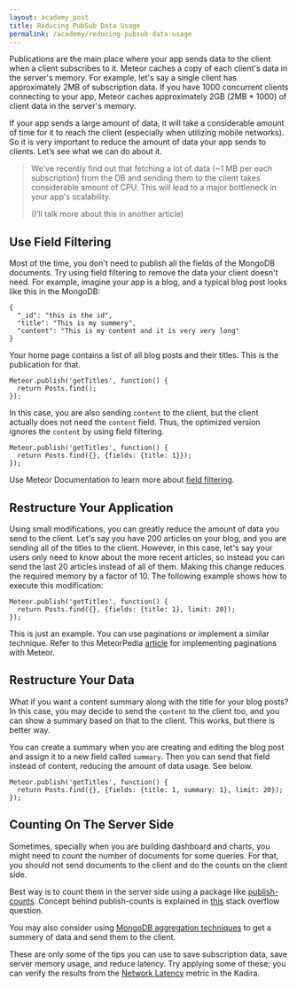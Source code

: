 ```yaml
---
layout: academy_post
title: Reducing PubSub Data Usage
permalink: /academy/reducing-pubsub-data-usage
---
```


Publications are the main place where your app sends data to the client when a client subscribes to it. Meteor caches a copy of each client's data in the server's memory. For example, let's say a single client has  approximately 2MB of subscription data. If you have 1000 concurrent clients connecting to your app, Meteor caches approximately 2GB (2MB * 1000) of client data in the server's memory.

If your app sends a large amount of data, it will take a considerable amount of time for it to reach the client (especially when utilizing mobile networks). So it is very important to reduce the amount of data your app sends to clients. Let’s see what we can do about it.

> We've recently find out that fetching a lot of data (~1 MB per each subscription) from the DB and sending them to the client takes considerable amount of CPU. This will lead to a major bottleneck in your app's scalability.
>
> (I'll talk more about this in another article)

## Use Field Filtering

Most of the time, you don't need to publish all the fields of the MongoDB documents. Try using field filtering to remove the data your client doesn't need. For example, imagine your app is a blog, and a typical blog post looks like this in the MongoDB:

    {
      "_id": "this is the id",
      "title": "This is my summery",
      "content": "This is my content and it is very very long"
    }

Your home page contains a list of all blog posts and their titles. This is the publication for that.

    Meteor.publish('getTitles', function() {
      return Posts.find();
    });

In this case, you are also sending `content` to the client, but the client actually does not need the `content` field. Thus, the optimized version ignores the `content` by using field filtering.

    Meteor.publish('getTitles', function() {
      return Posts.find({}, {fields: {title: 1}});
    });

Use Meteor Documentation to learn more about [field filtering](http://docs.meteor.com/#fieldspecifiers).

## Restructure Your Application

Using small modifications, you can greatly reduce the amount of data you send to the client. Let's say you have 200 articles on your blog, and you are sending all of the titles to the client. However, in this case, let's say your users only need to know about the more recent articles, so instead you can send the last 20 articles instead of all of them. Making this change reduces the required memory by a factor of 10. The following example shows how to execute this modification:

    Meteor.publish('getTitles', function() {
      return Posts.find({}, {fields: {title: 1}, limit: 20});
    });

This is just an example. You can use paginations or implement a similar technique. Refer to this MeteorPedia [article](http://www.meteorpedia.com/read/Infinite_Scrolling) for implementing paginations with Meteor.

## Restructure Your Data

What if you want a content summary along with the title for your blog posts? In this case, you may decide to send the `content` to the client too, and you can show a summary based on that to the client. This works, but there is better way.

You can create a summary when you are creating and editing the blog post and assign it to a new field called `summary`. Then you can send that field instead of content, reducing the amount of data usage. See below.

    Meteor.publish('getTitles', function() {
      return Posts.find({}, {fields: {title: 1, summary: 1}, limit: 20});
    });

## Counting On The Server Side

Sometimes, specially when you are building dashboard and charts, you might need to count the number of documents for some queries. For that, you should not send documents to the client and do the counts on the client side. 

Best way is to count them in the server side using a package like [publish-counts](https://github.com/percolatestudio/publish-counts/). Concept behind publish-counts is explained in [this](http://stackoverflow.com/questions/14656567/meteor-subscribe-to-a-count) stack overflow question.

You may also consider using [MongoDB aggregation techniques](https://atmospherejs.com/?q=aggregate) to get a summery of data and send them to the client.

These are only some of the tips you can use to save subscription data, save server memory usage, and reduce latency. Try applying some of these; you can verify the results from the [Network Latency](http://support.meteorapm.com/knowledgebase/articles/347428-network-impact) metric in the Kadira.